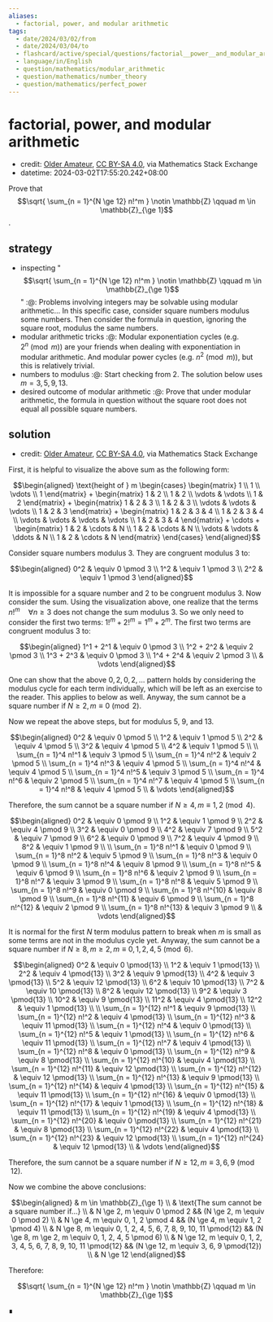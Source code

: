 ```yaml
---
aliases:
  - factorial, power, and modular arithmetic
tags:
  - date/2024/03/02/from
  - date/2024/03/04/to
  - flashcard/active/special/questions/factorial__power__and_modular_arithmetic
  - language/in/English
  - question/mathematics/modular_arithmetic
  - question/mathematics/number_theory
  - question/mathematics/perfect_power
---
```


# factorial, power, and modular arithmetic

- credit: [Older Amateur](https://math.stackexchange.com/a/4836664), [CC BY-SA 4.0](https://creativecommons.org/licenses/by-sa/4.0/), via Mathematics Stack Exchange
- datetime: 2024-03-02T17:55:20.242+08:00

Prove that $$\sqrt{ \sum_{n = 1}^{N \ge 12} n!^m } \notin \mathbb{Z} \qquad m \in \mathbb{Z}_{\ge 1}$$.

## strategy

- inspecting "$$\sqrt{ \sum_{n = 1}^{N \ge 12} n!^m } \notin \mathbb{Z} \qquad m \in \mathbb{Z}_{\ge 1}$$" :@: Problems involving integers may be solvable using modular arithmetic... In this specific case, consider square numbers modulus some numbers. Then consider the formula in question, ignoring the square root, modulus the same numbers. <!--SR:!2025-09-03,259,250-->
- modular arithmetic tricks :@: Modular exponentiation cycles (e.g. $2^n \pmod m$) are your friends when dealing with exponentiation in modular arithmetic. And modular power cycles (e.g. $n^2 \pmod m$), but this is relatively trivial. <!--SR:!2026-07-19,544,310-->
- numbers to modulus :@: Start checking from 2. The solution below uses $m = 3, 5, 9, 13$. <!--SR:!2026-08-17,500,270-->
- desired outcome of modular arithmetic :@: Prove that under modular arithmetic, the formula in question without the square root does not equal all possible square numbers. <!--SR:!2025-10-19,318,290-->

## solution

- credit: [Older Amateur](https://math.stackexchange.com/a/4836664), [CC BY-SA 4.0](https://creativecommons.org/licenses/by-sa/4.0/), via Mathematics Stack Exchange

First, it is helpful to visualize the above sum as the following form:

$$\begin{aligned}
\text{height of } m \begin{cases} \begin{matrix} 1 \\ 1 \\ \vdots \\ 1 \end{matrix} + \begin{matrix} 1 & 2 \\ 1 & 2 \\ \vdots & \vdots \\ 1 & 2 \end{matrix} + \begin{matrix} 1 & 2 & 3 \\ 1 & 2 & 3 \\ \vdots & \vdots & \vdots \\ 1 & 2 & 3 \end{matrix} + \begin{matrix} 1 & 2 & 3 & 4 \\ 1 & 2 & 3 & 4 \\ \vdots & \vdots & \vdots & \vdots \\ 1 & 2 & 3 & 4 \end{matrix} + \cdots + \begin{matrix} 1 & 2 & \cdots & N \\ 1 & 2 & \cdots & N \\ \vdots & \vdots & \ddots & N \\ 1 & 2 & \cdots & N \end{matrix} \end{cases}
\end{aligned}$$

Consider square numbers modulus 3. They are congruent modulus 3 to:

$$\begin{aligned}
0^2 & \equiv 0 \pmod 3 \\
1^2 & \equiv 1 \pmod 3 \\
2^2 & \equiv 1 \pmod 3
\end{aligned}$$

It is impossible for a square number and 2 to be congruent modulus 3. Now consider the sum. Using the visualization above, one realize that the terms $n!^m \quad \forall n \ge 3$ does not change the sum modulus 3. So we only need to consider the first two terms: $1!^m + 2!^m = 1^m + 2^m$. The first two terms are congruent modulus 3 to:

$$\begin{aligned}
1^1 + 2^1 & \equiv 0 \pmod 3 \\
1^2 + 2^2 & \equiv 2 \pmod 3 \\
1^3 + 2^3 & \equiv 0 \pmod 3 \\
1^4 + 2^4 & \equiv 2 \pmod 3 \\
& \vdots
\end{aligned}$$

One can show that the above $0, 2, 0, 2, \ldots$ pattern holds by considering the modulus cycle for each term individually, which will be left as an exercise to the reader. This applies to below as well. Anyway, the sum cannot be a square number if $N \ge 2, m \equiv 0 \pmod 2$.

Now we repeat the above steps, but for modulus 5, 9, and 13.

$$\begin{aligned}
0^2 & \equiv 0 \pmod 5 \\
1^2 & \equiv 1 \pmod 5 \\
2^2 & \equiv 4 \pmod 5 \\
3^2 & \equiv 4 \pmod 5 \\
4^2 & \equiv 1 \pmod 5 \\
\\
\sum_{n = 1}^4 n!^1 & \equiv 3 \pmod 5 \\
\sum_{n = 1}^4 n!^2 & \equiv 2 \pmod 5 \\
\sum_{n = 1}^4 n!^3 & \equiv 4 \pmod 5 \\
\sum_{n = 1}^4 n!^4 & \equiv 4 \pmod 5 \\
\sum_{n = 1}^4 n!^5 & \equiv 3 \pmod 5 \\
\sum_{n = 1}^4 n!^6 & \equiv 2 \pmod 5 \\
\sum_{n = 1}^4 n!^7 & \equiv 4 \pmod 5 \\
\sum_{n = 1}^4 n!^8 & \equiv 4 \pmod 5 \\
& \vdots
\end{aligned}$$

Therefore, the sum cannot be a square number if $N \ge 4, m \equiv 1, 2 \pmod 4$.

$$\begin{aligned}
0^2 & \equiv 0 \pmod 9 \\
1^2 & \equiv 1 \pmod 9 \\
2^2 & \equiv 4 \pmod 9 \\
3^2 & \equiv 0 \pmod 9 \\
4^2 & \equiv 7 \pmod 9 \\
5^2 & \equiv 7 \pmod 9 \\
6^2 & \equiv 0 \pmod 9 \\
7^2 & \equiv 4 \pmod 9 \\
8^2 & \equiv 1 \pmod 9 \\
\\
\sum_{n = 1}^8 n!^1 & \equiv 0 \pmod 9 \\
\sum_{n = 1}^8 n!^2 & \equiv 5 \pmod 9 \\
\sum_{n = 1}^8 n!^3 & \equiv 0 \pmod 9 \\
\sum_{n = 1}^8 n!^4 & \equiv 8 \pmod 9 \\
\sum_{n = 1}^8 n!^5 & \equiv 6 \pmod 9 \\
\sum_{n = 1}^8 n!^6 & \equiv 2 \pmod 9 \\
\sum_{n = 1}^8 n!^7 & \equiv 3 \pmod 9 \\
\sum_{n = 1}^8 n!^8 & \equiv 5 \pmod 9 \\
\sum_{n = 1}^8 n!^9 & \equiv 0 \pmod 9 \\
\sum_{n = 1}^8 n!^{10} & \equiv 8 \pmod 9 \\
\sum_{n = 1}^8 n!^{11} & \equiv 6 \pmod 9 \\
\sum_{n = 1}^8 n!^{12} & \equiv 2 \pmod 9 \\
\sum_{n = 1}^8 n!^{13} & \equiv 3 \pmod 9 \\
& \vdots
\end{aligned}$$

It is normal for the first $N$ term modulus pattern to break when $m$ is small as some terms are not in the modulus cycle yet. Anyway, the sum cannot be a square number if $N \ge 8, m \ge 2, m \equiv 0, 1, 2, 4, 5 \pmod 6$.

$$\begin{aligned}
0^2 & \equiv 0 \pmod{13} \\
1^2 & \equiv 1 \pmod{13} \\
2^2 & \equiv 4 \pmod{13} \\
3^2 & \equiv 9 \pmod{13} \\
4^2 & \equiv 3 \pmod{13} \\
5^2 & \equiv 12 \pmod{13} \\
6^2 & \equiv 10 \pmod{13} \\
7^2 & \equiv 10 \pmod{13} \\
8^2 & \equiv 12 \pmod{13} \\
9^2 & \equiv 3 \pmod{13} \\
10^2 & \equiv 9 \pmod{13} \\
11^2 & \equiv 4 \pmod{13} \\
12^2 & \equiv 1 \pmod{13} \\
\\
\sum_{n = 1}^{12} n!^1 & \equiv 9 \pmod{13} \\
\sum_{n = 1}^{12} n!^2 & \equiv 4 \pmod{13} \\
\sum_{n = 1}^{12} n!^3 & \equiv 11 \pmod{13} \\
\sum_{n = 1}^{12} n!^4 & \equiv 0 \pmod{13} \\
\sum_{n = 1}^{12} n!^5 & \equiv 1 \pmod{13} \\
\sum_{n = 1}^{12} n!^6 & \equiv 11 \pmod{13} \\
\sum_{n = 1}^{12} n!^7 & \equiv 4 \pmod{13} \\
\sum_{n = 1}^{12} n!^8 & \equiv 0 \pmod{13} \\
\sum_{n = 1}^{12} n!^9 & \equiv 8 \pmod{13} \\
\sum_{n = 1}^{12} n!^{10} & \equiv 4 \pmod{13} \\
\sum_{n = 1}^{12} n!^{11} & \equiv 12 \pmod{13} \\
\sum_{n = 1}^{12} n!^{12} & \equiv 12 \pmod{13} \\
\sum_{n = 1}^{12} n!^{13} & \equiv 9 \pmod{13} \\
\sum_{n = 1}^{12} n!^{14} & \equiv 4 \pmod{13} \\
\sum_{n = 1}^{12} n!^{15} & \equiv 11 \pmod{13} \\
\sum_{n = 1}^{12} n!^{16} & \equiv 0 \pmod{13} \\
\sum_{n = 1}^{12} n!^{17} & \equiv 1 \pmod{13} \\
\sum_{n = 1}^{12} n!^{18} & \equiv 11 \pmod{13} \\
\sum_{n = 1}^{12} n!^{19} & \equiv 4 \pmod{13} \\
\sum_{n = 1}^{12} n!^{20} & \equiv 0 \pmod{13} \\
\sum_{n = 1}^{12} n!^{21} & \equiv 8 \pmod{13} \\
\sum_{n = 1}^{12} n!^{22} & \equiv 4 \pmod{13} \\
\sum_{n = 1}^{12} n!^{23} & \equiv 12 \pmod{13} \\
\sum_{n = 1}^{12} n!^{24} & \equiv 12 \pmod{13} \\
& \vdots
\end{aligned}$$

Therefore, the sum cannot be a square number if $N \ge 12, m \equiv 3, 6, 9 \pmod{12}$.

Now we combine the above conclusions:

$$\begin{aligned}
& m \in \mathbb{Z}_{\ge 1} \\
& \text{The sum cannot be a square number if...} \\
& N \ge 2, m \equiv 0 \pmod 2 && (N \ge 2, m \equiv 0 \pmod 2) \\
& N \ge 4, m \equiv 0, 1, 2 \pmod 4  && (N \ge 4, m \equiv 1, 2 \pmod 4) \\
& N \ge 8, m \equiv 0, 1, 2, 4, 5, 6, 7, 8, 9, 10, 11 \pmod{12} && (N \ge 8, m \ge 2, m \equiv 0, 1, 2, 4, 5 \pmod 6) \\
& N \ge 12, m \equiv 0, 1, 2, 3, 4, 5, 6, 7, 8, 9, 10, 11 \pmod{12} && (N \ge 12, m \equiv 3, 6, 9 \pmod{12}) \\
& N \ge 12
\end{aligned}$$

Therefore:

$$\sqrt{ \sum_{n = 1}^{N \ge 12} n!^m } \notin \mathbb{Z} \qquad m \in \mathbb{Z}_{\ge 1}$$

∎

